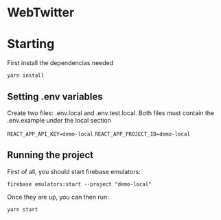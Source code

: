 WebTwitter
========================

<h1>Starting</h1>

First install the dependencias needed

<code>yarn install</code>

<h2>Setting .env variables</h2>

Create two files: .env.local and .env.test.local. Both files must contain the .env.example under the local section

<code>REACT_APP_API_KEY=demo-local</code>
<code>REACT_APP_PROJECT_ID=demo-local</code>

<h2>Running the project</h2>

First of all, you should start firebase emulators:

<code>firebase emulators:start --project "demo-local"</code>

Once they are up, you can then run:

<code>yarn start</code>